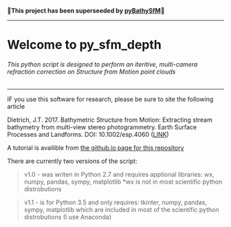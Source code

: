 :star2:**This project has been superseeded by [pyBathySfM](https://github.com/geojames/pyBathySfM)**:star2:


---
# Welcome to py_sfm_depth

###### This python script is designed to perform an iteritive, multi-camera refraction correction on Structure from Motion point clouds
---
IF you use this software for research, please be sure to site the following article

Dietrich, J.T. 2017.  Bathymetric Structure from Motion: Extracting stream bathymetry from multi-view stereo photogrammetry. Earth Surface Processes and Landforms. DOI: 10.1002/esp.4060 ([LINK](http://onlinelibrary.wiley.com/doi/10.1002/esp.4060/full))

A tutorial is availible from [the github.io page for this repository](https://geojames.github.io/py_sfm_depth/)

There are currently two versions of the script:
>v1.0 - was writen in Python 2.7 and requires apptional libraries: wx, numpy, pandas, sympy, matplotlib
>      *wx is not in most scientific python distrobutions

>v1.1 - is for Python 3.5 and only requires: tkinter, numpy, pandas, sympy, matplotlib
>     which are included in most of the scientific python distrobutions (I use Anaconda)

